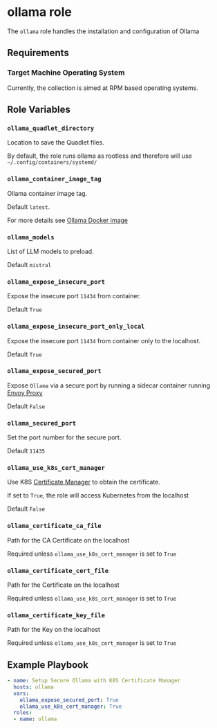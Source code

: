 # ollama role

The `ollama` role handles the installation and configuration of Ollama

## Requirements

### Target Machine Operating System

Currently, the collection is aimed at RPM based operating systems.

## Role Variables

### `ollama_quadlet_directory`

Location to save the Quadlet files.

By default, the role runs ollama as rootless and therefore will use `~/.config/containers/systemd/`

### `ollama_container_image_tag`

Ollama container image tag.

Default `latest`.

For more details see [Ollama Docker image](https://hub.docker.com/r/ollama/ollama)

### `ollama_models`

List of LLM models to preload.

Default `mistral`

### `ollama_expose_insecure_port`

Expose the insecure port `11434` from container.

Default `True`

### `ollama_expose_insecure_port_only_local`

Expose the insecure port `11434` from container only to the localhost.

Default `True`

### `ollama_expose_secured_port`

Expose `Ollama` via a secure port by running a sidecar container running [Envoy Proxy](https://www.envoyproxy.io/)

Default `False`

### `ollama_secured_port`

Set the port number for the secure port.

Default `11435`

### `ollama_use_k8s_cert_manager`

Use K8S [Certificate Manager](https://cert-manager.io/) to obtain the certificate.

If set to `True`, the role will access Kubernetes from the localhost

Default `False`

### `ollama_certificate_ca_file`

Path for the CA Certificate on the localhost

Required unless `ollama_use_k8s_cert_manager` is set to `True`

### `ollama_certificate_cert_file`

Path for the Certificate on the localhost

Required unless `ollama_use_k8s_cert_manager` is set to `True`

### `ollama_certificate_key_file`

Path for the Key on the localhost

Required unless `ollama_use_k8s_cert_manager` is set to `True`


## Example Playbook

```yaml
- name: Setup Secure Ollama with K8S Certificate Manager
  hosts: ollama
  vars:
    ollama_expose_secured_port: True
    ollama_use_k8s_cert_manager: True
  roles:
  - name: ollama
```
